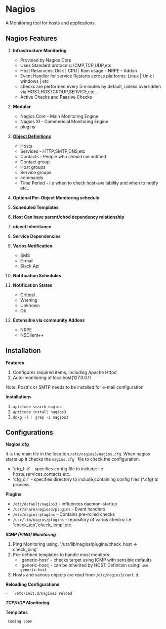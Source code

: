# Nagios 
  A Monitoring tool for hosts and applications.

## Nagios Features

  1. **Infrastructure Monitoring**
  
       * Provided by Nagios Core
       * Uses Standard protocols: ICMP,TCP,UDP,etc
       * Host Resources: Disk | CPU | Ram usage - NRPE - Addon
       * Event Handler for service Restarts across platforms: Linux | Unix | windows | etc
       * checks are performed every 5-minutes by default, unless overridden via HOST,HOSTGROUP,SERVICE,etc..
       * Active Checks and Passive Checks
       
  2. **Modular**
  
       * Nagios Core - Main Monitoring Engine
       * Nagios XI - Commericial Monitoring Engine
       * plugins
       
  3. [**Object Definitions**](https://assets.nagios.com/downloads/nagioscore/docs/nagioscore/3/en/objectdefinitions.html)
  
       * Hosts
       * Services - HTTP,SMTP,DNS,etc
       * Contacts - People who should me notified
       * Contact group
       * Host groups
       * Service groups
       * commands
       * Time Period - i.e when to check host-availability and when to notify
       etc..
       
   4) **Optional Per-Object Monitoring schedule**
   5) **Scheduled Templates**
   6) **Host Can have parent/chod dependency relationship**
   7) **object Inheritance**
   8) **Service Dependencies**
   9) **Varios Notification**
       * SMS
       * E-mail
       * Slack Api
       
  10) **Notification Schedules**
  11) **Notification States**
         * Critical 
         * Warning
         * Unknown
         * Ok
  12) **Extensible via community Addons**
         - NRPE
         - NSClient++
  
## Installation

  **Features**
  
   1) Configures required items, including Apache Httpd
   2) Auto-monitoring of localhost(127.0.0.1)

   Note: Postfix or SMTP needs to be installed for e-mail configuration
   
  **Installations**
  
   1) `aptitude search nagios`
   2) `aptitude install nagios3`
   3) `dpkg -l | grep -i nagios3`
   
## Configurations

   **Nagios.cfg**
   
   It is the main file in the location `/etc/nagios3/nagios.cfg`. When nagios starts up it checks the `nagios.cfg ` file to check the configuration.
   
   * 'cfg_file' - specifies config file to include: i.e hosts,services,contacts,etc..
   * 'cfg_dir'  - specifies directory to include,containing config files (\*.cfg) to process
   
  **Plugins**
   
   * `/etc/default/nagios3` - influences daemon-startup
   * `/usr/share/nagios3/plugins` - Event handlers
   * `/etc/nagios-plugins` - Contains pre-rolled checks
   * `/usr/lib/nagios/plugins` - repository of varios checks: i.e 'check_tcp','check_icmp',etc.
  
  ***ICMP (PING) Monitoring***
    
   1) Ping Monitoring using: '/usr/lib/nagios/plugins/check_host -> check_ping'
   2) Pre-defined templates to handle most monitors:
       * 'generic-host' - checks target using ICMP with sensible defaults
       * 'generic-host; - can be inherited by HOST Definition using: `use generic-host`
   3) Hosts and various objects are read from   `/etc/nagios3/conf.d`.
   
  **Reloading Configurations**
  
    -  `/etc/init.d/nagios3 reload`
    
  ***TCP/UDP Monitoring*** 
  
    
  **Templates**
  
     Coming soon
